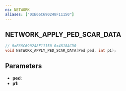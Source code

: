 ```yaml
---
ns: NETWORK
aliases: ["0xE66C690248F11150"]
---
```

## NETWORK_APPLY_PED_SCAR_DATA

```c
// 0xE66C690248F11150 0x4818ACD0
void NETWORK_APPLY_PED_SCAR_DATA(Ped ped, int p1);
```

## Parameters
* **ped**:
* **p1**:

